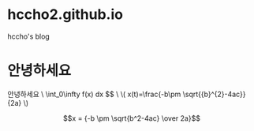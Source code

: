 # hccho2.github.io
hccho's blog
# 안녕하세요
안녕하세요
\\ \int_0\infty f(x) dx $$ \\
\\( x(t)=\frac{-b\pm \sqrt{{b}^{2}-4ac}}{2a} \\)


$$x = {-b \pm \sqrt{b^2-4ac} \over 2a}$$
